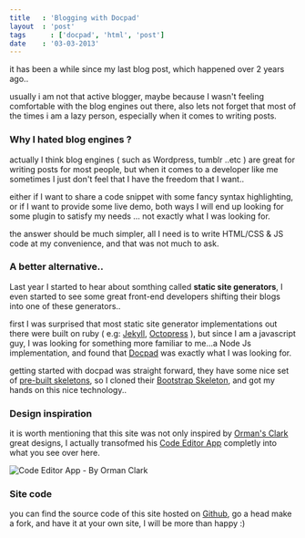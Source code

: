 ```yaml
---
title 	: 'Blogging with Docpad'
layout	: 'post'
tags	  : ['docpad', 'html', 'post']
date    : '03-03-2013'
---
```


it has been a while since my last blog post, which happened over 2 years ago..  

usually i am not that active blogger, maybe because I wasn't feeling comfortable with the blog engines out there, also lets not forget that most of the times i am a lazy person, especially when it comes to writing posts.

### Why I hated blog engines ?

actually I think blog engines ( such as Wordpress, tumblr ..etc ) are great for writing posts for most people, but when it comes to a developer like me sometimes I just don't feel that I have the freedom that I want..

either if I want to share a code snippet with some fancy syntax highlighting, or if I want to provide some live demo, both ways I will end up looking for some plugin to satisfy my needs ... not exactly what I was looking for.

the answer should be much simpler, all I need is to write HTML/CSS & JS code at my convenience, and that was not much to ask.

### A better alternative..

Last year I started to hear about somthing called **static site generators**, I even started to see some great front-end developers shifting their blogs into one of these generators..

first I was surprised that most static site generator implementations out there were built on ruby ( e.g: [Jekyll](https://github.com/mojombo/jekyll), [Octopress](https://github.com/imathis/octopress) ), but since I am a javascript guy, I was looking for something more familiar to me...a Node Js implementation, and found that [Docpad](https://github.com/bevry/docpad) was exactly what I was looking for.

getting started with docpad was straight forward, they have some nice set of [pre-built skeletons](http://docpad.org/docs/skeletons), so I cloned their [Bootstrap Skeleton](https://github.com/docpad/twitter-bootstrap.docpad), and got my hands on this nice technology..

### Design inspiration

it is worth mentioning that this site was not only inspired by [Orman's Clark](http://premiumpixels.com/) great designs, I actually transofmed his [Code Editor App](http://www.premiumpixels.com/freebies/code-editor-app-psd/) completly into what you see over here.

<div class="img-wrap">
  <img alt="Code Editor App - By Orman Clark" title="Code Editor App - By Orman Clark" src="http://turbo.premiumpixels.com/wp-content/uploads/2012/05/preview.jpg" />
</div>

### Site code

you can find the source code of this site hosted on [Github](https://github.com/anasnakawa/anasnakawa.com), go a head make a fork, and have it at your own site, I will be more than happy :)